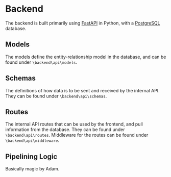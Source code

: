# Backend

The backend is built primarily using [FastAPI](https://fastapi.tiangolo.com/) in Python, with a [PostgreSQL](https://www.postgresql.org/) database.

## Models

The models define the entity-relationship model in the database, and can be found under `\backend\api\models`.

## Schemas

The definitions of how data is to be sent and received by the internal API. They can be found under `\backend\api\schemas`.

## Routes

The internal API routes that can be used by the frontend, and pull information from the database. They can be found under `\backend\api\routes`. Middleware for the routes can be found under `\backend\api\middleware`.

## Pipelining Logic

Basically magic by Adam.
